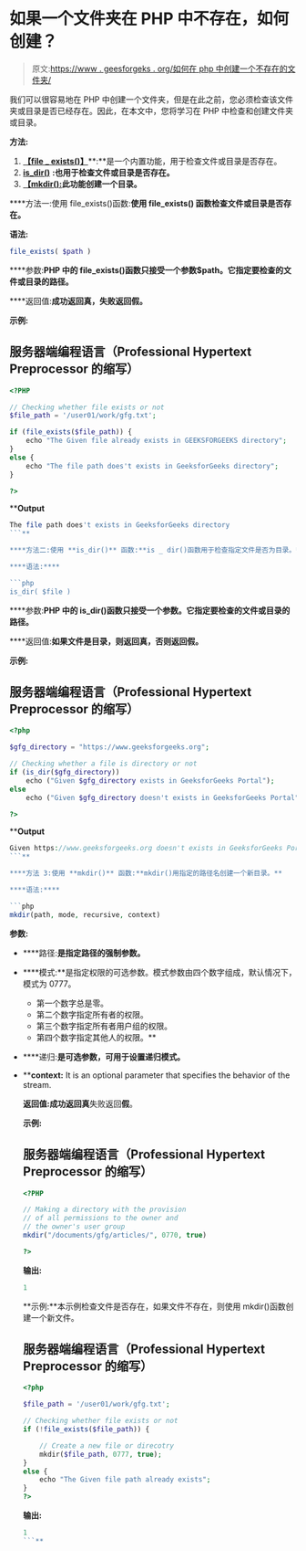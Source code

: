 # 如果一个文件夹在 PHP 中不存在，如何创建？

> 原文:[https://www . geesforgeks . org/如何在 php 中创建一个不存在的文件夹/](https://www.geeksforgeeks.org/how-to-create-a-folder-if-it-doesnt-exist-in-php/)

我们可以很容易地在 PHP 中创建一个文件夹，但是在此之前，您必须检查该文件夹或目录是否已经存在。因此，在本文中，您将学习在 PHP 中检查和创建文件夹或目录。

**方法:**

1.  [**【file _ exists()】**](https://www.geeksforgeeks.org/php-file_exists-function/)**:**是一个内置功能，用于检查文件或目录是否存在。
2.  [**is_dir()**](https://www.geeksforgeeks.org/php-is_dir-function/) **:也用于检查文件或目录是否存在。**
3.  [**【mkdir():**](https://www.geeksforgeeks.org/php-mkdir-function/)**此功能创建一个目录。**

****方法一:使用 file_exists()函数:**使用 **file_exists()** 函数检查文件或目录是否存在。**

****语法:****

```php
file_exists( $path )
```

****参数:**PHP 中的 file_exists()函数只接受一个参数$path。它指定要检查的文件或目录的路径。**

****返回值:**成功返回真，失败返回假。**

****示例:****

## **服务器端编程语言（Professional Hypertext Preprocessor 的缩写）**

```php
<?PHP

// Checking whether file exists or not
$file_path = '/user01/work/gfg.txt';

if (file_exists($file_path)) {
    echo "The Given file already exists in GEEKSFORGEEKS directory";
}
else {
    echo "The file path does't exists in GeeksforGeeks directory";
}

?>
```

****Output**

```php
The file path does't exists in GeeksforGeeks directory
```** 

****方法二:使用 **is_dir()** 函数:**is _ dir()函数用于检查指定文件是否为目录。**

****语法:****

```php
is_dir( $file )
```

****参数:**PHP 中的 is_dir()函数只接受一个参数。它指定要检查的文件或目录的路径。**

****返回值:**如果文件是目录，则返回真，否则返回假。**

****示例:****

## **服务器端编程语言（Professional Hypertext Preprocessor 的缩写）**

```php
<?php

$gfg_directory = "https://www.geeksforgeeks.org";

// Checking whether a file is directory or not
if (is_dir($gfg_directory))
    echo ("Given $gfg_directory exists in GeeksforGeeks Portal");
else
    echo ("Given $gfg_directory doesn't exists in GeeksforGeeks Portal");

?>
```

****Output**

```php
Given https://www.geeksforgeeks.org doesn't exists in GeeksforGeeks Portal
```** 

****方法 3:使用 **mkdir()** 函数:**mkdir()用指定的路径名创建一个新目录。**

****语法:****

```php
mkdir(path, mode, recursive, context)
```

****参数:****

*   ****路径:**是指定路径的强制参数。**
*   ****模式:**是指定权限的可选参数。模式参数由四个数字组成，默认情况下，模式为 0777。

    *   第一个数字总是零。
    *   第二个数字指定所有者的权限。
    *   第三个数字指定所有者用户组的权限。
    *   第四个数字指定其他人的权限。** 
*   ****递归:**是可选参数，可用于设置递归模式。**
*   ****context:** It is an optional parameter that specifies the behavior of the stream.

    **返回值:**成功返回**真**失败返回**假**。

    **示例:**

    ## 服务器端编程语言（Professional Hypertext Preprocessor 的缩写）

    ```php
    <?PHP

    // Making a directory with the provision
    // of all permissions to the owner and 
    // the owner's user group
    mkdir("/documents/gfg/articles/", 0770, true)

    ?>
    ```

    **输出:**

    ```php
    1
    ```

    **示例:**本示例检查文件是否存在，如果文件不存在，则使用 mkdir()函数创建一个新文件。

    ## 服务器端编程语言（Professional Hypertext Preprocessor 的缩写）

    ```php
    <?php

    $file_path = '/user01/work/gfg.txt';

    // Checking whether file exists or not
    if (!file_exists($file_path)) {

        // Create a new file or direcotry
        mkdir($file_path, 0777, true);
    }
    else {
        echo "The Given file path already exists";
    }
    ?>
    ```

    **输出:**

    ```php
    1
    ```**